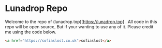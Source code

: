 # Lunadrop Repo
Welcome to the repo of (lunadrop.top)[https://lunadrop.top] .
All code in this repo will be open source, But if your wanting to use any of it.
Please credit me using the code below.
```html
<a href="https://sofiaslost.co.uk">sofiaslost</a>
```
